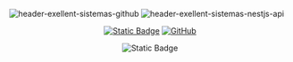 ![header-exellent-sistemas-github](https://github.com/Excellent-Sistemas/assets/blob/master/img/exellent-sistemas-project-footer.jpg)
![header-exellent-sistemas-nestjs-api](https://github.com/Excellent-Sistemas/assets/blob/master/img/github-exellent-sistemas-project-footer.jpg)

<div align="center">

[![Static Badge](https://img.shields.io/badge/Excellent_Sistemas-%23143848?logoColor=white&label=EX&labelColor=black)](https://excellentsistemas.com.br)
[![GitHub](https://img.shields.io/badge/GitHub-Igor_Lage-blue?style=social&logo=github)](https://github.com/igor-rl) 

![Static Badge](https://img.shields.io/badge/10--11--2023-black) 


</div>

